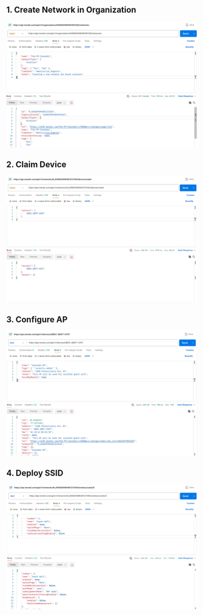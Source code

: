 

## 1. Create Network in Organization
![solution](/intro-python/images/postman2.png)


## 2. Claim Device
![solution](/intro-python/images/postman3.png)


## 3. Configure AP
![solution](/intro-python/images/postman4.png)


## 4. Deploy SSID
![solution](/intro-python/images/postman5.png)
